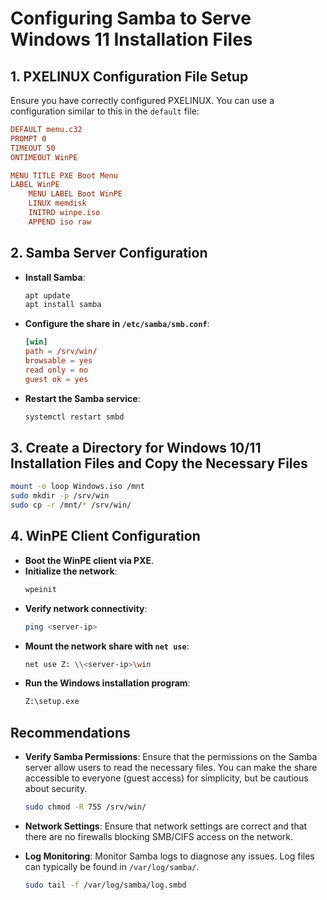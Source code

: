 
# Configuring Samba to Serve Windows 11 Installation Files

## 1. PXELINUX Configuration File Setup

Ensure you have correctly configured PXELINUX. You can use a configuration similar to this in the `default` file:

```conf
DEFAULT menu.c32
PROMPT 0
TIMEOUT 50
ONTIMEOUT WinPE

MENU TITLE PXE Boot Menu
LABEL WinPE
    MENU LABEL Boot WinPE
    LINUX memdisk
    INITRD winpe.iso
    APPEND iso raw
```

## 2. Samba Server Configuration

- **Install Samba**:
  ```sh
  apt update
  apt install samba
  ```

- **Configure the share in `/etc/samba/smb.conf`**:
  ```conf
  [win]
  path = /srv/win/
  browsable = yes
  read only = no
  guest ok = yes
  ```

- **Restart the Samba service**:
  ```sh
  systemctl restart smbd
  ```

## 3. Create a Directory for Windows 10/11 Installation Files and Copy the Necessary Files

```sh
mount -o loop Windows.iso /mnt
sudo mkdir -p /srv/win
sudo cp -r /mnt/* /srv/win/
```

## 4. WinPE Client Configuration

- **Boot the WinPE client via PXE**.
- **Initialize the network**:
  ```sh
  wpeinit
  ```
- **Verify network connectivity**:
  ```sh
  ping <server-ip>
  ```
- **Mount the network share with `net use`**:
  ```sh
  net use Z: \\<server-ip>\win
  ```
- **Run the Windows installation program**:
  ```sh
  Z:\setup.exe
  ```

## Recommendations

- **Verify Samba Permissions**: Ensure that the permissions on the Samba server allow users to read the necessary files. You can make the share accessible to everyone (guest access) for simplicity, but be cautious about security.
  ```sh
  sudo chmod -R 755 /srv/win/
  ```

- **Network Settings**: Ensure that network settings are correct and that there are no firewalls blocking SMB/CIFS access on the network.

- **Log Monitoring**: Monitor Samba logs to diagnose any issues. Log files can typically be found in `/var/log/samba/`.
  ```sh
  sudo tail -f /var/log/samba/log.smbd
  ```
```